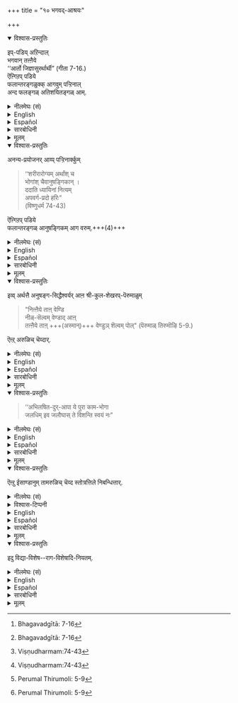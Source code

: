 +++
title = "१० भगवद्-आश्रयः"

+++

<details open><summary>विश्वास-प्रस्तुतिः</summary>

इप्-पडिय् अऱिन्दाल्  
भगवान् तऩ्ऩैये  
‘‘आर्तो जिज्ञासुरर्थार्थी” (गीता 7-16.)  
ऎऩ्गिऱप् पडिये  
फलान्तरङ्गळुक्क् आगवुम् पऱ्ऱिनाल्  
अन्द फलङ्गळ् अतिशयितङ्गळ् आम्.  
</details>

<details><summary>नीलमेघः (सं)</summary>

एवं ज्ञाते सति भगवन्तम् एव "62 आर्तो जिज्ञासुर् अर्थार्थी” इत्य् उक्त-रीत्या  
फलान्तरार्थम् अपि समाश्रयेच् चेत्,  
तानि फलान्य् अतिशयितानि भवन्ति । 
</details>

<details><summary>English</summary>

The Gita thus speaks of those who approach Bhagavān for minor fruits :-  

> " The man[^f228] who has lost his wealth but seeks to recover it,  
> the man who wants to enjoy his own soul,  
> and the man who wants to acquire prosperity   
> All these will have their reward in even greater measure." 

</details>

<details><summary>Español</summary>

The Gita thus speaks of those who approach Bhagavān for minor fruits :-  

> " The man[^f228] who has lost his wealth but seeks to recover it,  
> the man who wants to enjoy his own soul,  
> and the man who wants to acquire prosperity   
> All these will have their reward in even greater measure." 

</details>

<details><summary>सारबोधिनी</summary>

इप्पडियऱिन्दालिति.  
कीऴ्च्चॊऩ्ऩबडि भगवान् शरीरी,  
देवतान्तरङ्गळ् शरीरमॆऩ्ऱऱिन्दालॆऩ्ऩबडि.  
भगवान् तऩ्ऩैये - शरीरियाऩ भगवानैये,  
आर्तः – भ्रष्टैश्वर्यकामनावाऩ्, जिज्ञासुः – केवलात्मानुभवकामनावाऩ्, अर्थार्थी – नूतनैश्वर्यकामनावाऩ्, ऎऩ्गिऱबडिये - ऎऩ्ऱु गीतैयिल् सॊऩ्ऩबडिये.  
इदनाल् प्रतिबुद्धर्गळुक्कुम् भगवद्-व्यतिरिक्तैश्वर्यादि-कामनैयुम्  
तद्-अर्थम् भगवद्-आश्रयणमुम् उण्ड् ऎन्बदिल्  
इन्द श्लोकमे प्रमाणमॆऩ्ऱु काट्टप्पट्टदु.  

फलान्तरङ्गळुक्क् आगवुम् पऱ्ऱिनाल् इति ।  
इङ्गु उम्मैयाल् शरीरियाऩ भगवानै मोक्षत्तिऱ्‌काग आश्रयिप्पदुबोल् प्रारब्धकर्मविशेषत्ताले ऐश्वर्यादिप्रयोजनसिद्ध्यर्थमुमाश्रयिक्कलामॆऩ्गिऱवर्थम् द्योतितम्.

अन्द फलङ्गळ् अतिशयितङ्गळामिति. भगवदुपासनत्ताल् वन्द अन्द ऐश्वर्यादिफलङ्गळ् चतुर्मुखाद्यैश्वर्यापेक्षयापि उत्कृष्टङ्गळॆऩ्ऩबडि. तथा च इन्द प्रकरणत्तिल् प्रतिबुद्धेतरनुक्कु देवतान्तरम् सेव्यमॆऩ्ऱुम्, अन्द सेवनम् विधिविहितमऩ्ऱॆऩ्ऱुम्, अन्द सेवैयाल् वरुम् फलम् विकलमॆऩ्ऱुम्, प्रतिबुद्धनुक्कु क्षुद्रफलकामनैयाल् देवतान्तरभजनम् कूडुमॆऩ्ऱुम्, भगवान् शरीरी, देवतान्तरम् शरीरमॆऩ्गिऱ ज्ञानत्तोडे पण्णुगिऱ अन्द भजनम् विधिपूर्वकमागैया लदनाल् वरुम् फलम् परिपूर्णमॆऩ्ऱुम्, इन्द प्रतिबुद्धने ऐश्वर्यादिफलसिद्ध्यर्थम् शरीरियाऩ भगवानैये आश्रयिक्कलामॆऩ्ऱुम्, अदनाल् वरुम् फलम् अतिशयितमामॆऩ्ऱुम् सॊल्लप्पट्टदु.
</details>

<details><summary>मूलम्</summary>

इप्पडियऱिन्दाल् भगवान् तऩ्ऩैये ‘‘आर्तो जिज्ञासुरर्थार्थी” (गीता 7-16.) ऎऩ्गिऱप्पडिये फलान्तरङ्गळुक्कागवुम् पऱ्ऱिनाल् अन्द फलङ्गळ् अतिशयितङ्गळाम्. 
</details>

[^f227]: Bhagavadgītā: 9-23

<details open><summary>विश्वास-प्रस्तुतिः</summary>

अनन्य-प्रयोजनर् आय्प् पऱ्ऱिनार्क्कुम्  

> ‘‘शरीरारोग्यम् अर्थांश् च  
भोगांश् चैवानुषङ्गिकान् ।  
ददाति ध्यायिनां नित्यम्  
अपवर्ग-प्रदो हरिः”  
> (विष्णुधर्म 74-43) 

ऎऩ्गिऱप् पडिये  
फलान्तरङ्गळ् आनुषङ्गिकम् आग वरुम्.+++(4)+++
</details>

<details><summary>नीलमेघः (सं)</summary>

अनन्यप्रयोजनतया आश्रयतामपि, 

> ‘‘शरीरारोग्यम् अर्थांश् च  
भोगांश् चैवानुषङ्गिकान् ।  
ददाति ध्यायिनां नित्यम्  
अपवर्ग-प्रदो हरिः”  
> (विष्णुधर्म 74-43)

इत्युक्तरीत्या  
फलान्तराण्य् अप्य् आनुषङ्गिकतया सिध्यन्ति ।
</details>

<details><summary>English</summary>

Of those who adore Bhagavān without any such desire for minor fruits  
and only for the sake of mokṣa , it is said, 

> "Hari[^f229] , who confers mokṣa ,  
> gives to His worshippers who meditate on Him, health of body, wealth, and enjoyment,  
> in addition to what they desire viz., mokṣa ". 

These are, so to say, adventitious or incidental rewards (ānushaṅgīka ) not sought by them. 
</details>

<details><summary>Español</summary>

Of those who adore Bhagavān without any such desire for minor fruits  
and only for the sake of mokṣa , it is said, 

> "Hari[^f229] , who confers mokṣa ,  
> gives to His worshippers who meditate on Him, health of body, wealth, and enjoyment,  
> in addition to what they desire viz., mokṣa ". 

These are, so to say, adventitious or incidental rewards (ānushaṅgīka ) not sought by them. 
</details>

<details><summary>सारबोधिनी</summary>

प्रतिबुद्धनुक्कु प्रयोजनान्तरापेक्षया देवतान्तराश्रयणम् अल्पफलप्रदमॆऩ्ऱुम् प्रयोजनान्तरापेक्षयैव भगवदाश्रयणमतिशयितफलप्रदमॆऩ्ऱु मुपपादित्तु इनि प्रयोजनान्तरापेक्षै यऩ्ऱिक्के मोक्षार्थमाग भगवदाश्रयणम् अनपेक्षितप्रयोजनान्तरङ्गळैयु मानुषंगिकमागत् तरुमॆऩ्गिऱार् अनन्यप्रयोजननाय् पऱ्ऱिनार्क्कुमित्यादिना । इङ्गु उम्मै विरोधद्योतकम्. अदावदु मोक्षकामनैयालॊरुवनुपायत्तै अनुष्ठित्ताल् अवनुक्कु कामनाऽविषयफलसिद्धि शास्त्रविरुद्धमिऱे. कामनाऽविषयफलम् प्रधानमाग वरुवदु शास्त्रविरुद्धमानालुम् आनुषङ्गिकमाग प्रधानफलत्तोडे वरुवदु विरुद्धमागादॆऩ्गिऱ वभिप्रायत्ताले तदनुगुणवचनत्तैक् काट्टुगिऱार् शरीरेति । फलान्तरङ्गळानुषंगिकमाग वरुमिति । यद्यपि फलेच्छै यिल्लामल् उपायेच्छैयुम् उपायानुष्ठानमुम् घटियादागैयाले फलेच्छा आवश्यकी ।फलार्थित्वस्याधिकाररूपत्वात् । तथापि अदु प्रधानफलेच्छाविषयमागैयाले मोक्षरूपप्रधानफलेच्छया भक्तिप्रपत्तिकळै अनुष्ठिप्पवनुक्कु इच्छां विनापि शरीरारोग्यादिफलङ्गळ् आनुषंगिकमाग वरलामॆऩ्ऱु तिरुवुळ्ळम्. वेदान्तङ्गळिल् ‘‘ज्योग्जीवति’’, ‘‘अन्नवानन्नादो भवति’’, ‘‘भाति च तपति च कीर्त्या यशसा ब्रह्मवर्चसेन’’ इत्यादिगळिल् अव्वो ब्रह्मविद्यैकळै अनुष्ठित्तवनुक्कु आनुषङ्गिकफलम् सॊल्लप्पट्टदिऱे. 
</details>

<details><summary>मूलम्</summary>

अनन्यप्रयोजनराय्प् पऱ्ऱिनार्क्कुम्  
‘‘शरीरारोग्यमर्थांश्च भोगांश्चैवानुषङ्गिकान् । ददाति ध्यायिनां नित्यमपवर्गप्रदो हरिः” (विष्णुधर्मम् 74-43) ऎन्गिऱप्पडिये फलान्तरङ्गळ् आनुषङ्गिकमाग वरुम्.
</details>

<details open><summary>विश्वास-प्रस्तुतिः</summary>

इव्व् अर्थत्तै अनुषङ्ग-सिद्धैश्वर्यर् आऩ श्री-कुल-शेखरप्-पॆरुमाळुम्  

> "निऩ्ऩैये ताऩ् वेण्डि  
> नीळ्-सॆल्वम् वेण्डाद् आऩ्  
> तऩ्ऩैये ताऩ् +++(अस्मान्)+++ वेण्डुञ् शॆल्वम् पोल्" (पॆरुमाळ् तिरुमॊऴि 5-9.) 

ऎऩ्ऱ् अरुळिच् चॆय्दार्. 
</details>

<details><summary>नीलमेघः (सं)</summary>

इमम् अर्थम् अनुषङ्ग-सिद्धेश्वर्यः श्री-कुल-शेखर-वर-स्वाम्य् अपि 

> "64 त्वाम् एवाभिलष्य  
> महैश्वर्यम् अनभिलषन्तम् एव  
> स्वयम् अभिलषद् ऐश्वर्यम् इव" 

इत्य् अनुजग्राह ॥ 
</details>

<details><summary>English</summary>

Śrī Kulasekhara Perumal, to whom such adventitious prosperity was vouchsafed,  
says in this connection:-

> "The man[^f230] who desires only Thee  
and does not seek great prosperity -   
prosperity comes and seeks him." 

</details>

<details><summary>Español</summary>

Śrī Kulasekhara Perumal, to whom such adventitious prosperity was vouchsafed,  
says in this connection:-

> "The man[^f230] who desires only Thee  
and does not seek great prosperity -   
prosperity comes and seeks him." 

</details>

<details><summary>सारबोधिनी</summary>

इदऱ्‌कु सांप्रदायिकत्वमुण्डो वॆऩ्ऩ वरुळिच्चॆय्गिऱार् इव्वर्थत्तै इत्यादिना ।  
अनुषङ्गसिद्धैश्वर्यराऩ कुलशेखरप्पॆरुमाळुमिति.  
इङ्गु अनुषङ्गसिद्धैश्वर्यरॆऩ्ऱदाल् केवलशास्त्रमात्रत्तै विश्वसित्तु सॊल्लुवदऩ्ऱिक्के अनुषङ्गसिद्धैश्वर्यत्तै अनुभवित्तवर् सॊल्लुगैयालिन्द पासुरम् प्रमाणतममॆऩ्ऱु द्योतितमागिऱदु.  
निऩ्ऩैये इत्यादि । निऩ्ऩैयेदाऩ् - निरतिशयानन्दरूपऩाऩ उऩ्ऩैये, वेण्डि - प्राप्यमाग वासैप्पट्टु, नीळ्सॆल्वम् - अतिदीर्घमाऩ ब्रह्माद्यैश्वर्यत्तैयुम्, वेण्डादाऩ् तऩ्ऩैये - अपेक्षियादवनैये, ताऩ् वेण्डुम् सॆल्वम्बोले - स्वयमे प्रार्थित्तुवरुम् आनुषङ्गिकैश्वर्यम्बोल्. इन्द दृष्टान्तकथनत्ताल् ऐहिकैश्वर्यादिगळैयपेक्षियाद वनन्यप्रयोजननुक्कु मानुषङ्गिकफलसिद्धि लोकप्रसिद्धमॆऩ्ऱु सॊल्लप्पट्टदु.
</details>

<details><summary>मूलम्</summary>

इव्वर्थत्तै अनुषङ्गसिद्धैश्वर्यराऩ श्रीगुलसेगरप्पॆरुमाळुम्  

> "निऩ्ऩैये ताऩ् वेण्डि नीळ्सॆल्वम् वेण्डादाऩ् तऩ्ऩैये ताऩ् वेण्डुञ् जॆल्वम् पोल्" (पॆरुमाळ् तिरुमॊऴि 5-9.) 

ऎऩ्ऱरुळिच्चॆय्दार्. 
</details>

<details open><summary>विश्वास-प्रस्तुतिः</summary>

> ‘‘अभिलषित-दुर्-आपा ये पुरा काम-भोगा  
> जलधिम् इव जलौघास् ते विशन्ति स्वयं नः”
</details>

<details><summary>नीलमेघः (सं)</summary>

> ‘‘अभिलषित-दुर्-आपा ये पुरा काम-भोगा  
> जलधिम् इव जलौघास् ते विशन्ति स्वयं नः”
</details>

<details><summary>English</summary>

"Those enjoyments which were formerly desired  
but could not be obtained come to us,  
of their own accord, without any effort or exertion on our part,  
like rivers flowing into the ocean, (although we do not desire them now)."  

</details>

<details><summary>Español</summary>

"Those enjoyments which were formerly desired  
but could not be obtained come to us,  
of their own accord, without any effort or exertion on our part,  
like rivers flowing into the ocean, (although we do not desire them now)."  

</details>

<details><summary>सारबोधिनी</summary>

अभिलषितेति । ये कामभोगाः पुरा – अनन्यप्रयोजननाय् भगवानै याश्रयिप्पदऱ्‌कु मुन्बु, अभिलषिता अपि दुरापा अभवन् – दुर्लभा अभवन्, ते, नः – अनन्यप्रयोजननाय् भगवानैप् पऱ्ऱिऩ नम्मै, जलधिं जलौघा इव स्वयं अस्मदपेक्षां विनैव विशन्ति । 
</details>

<details><summary>मूलम्</summary>

‘‘अभिलषितदुरापा ये पुरा कामभोगा जलधिमिव जलौघास्ते विशन्ति स्वयं नः”
</details>

<details open><summary>विश्वास-प्रस्तुतिः</summary>

ऎऩ्ऱु ईसाण्डानुम् तामरुळिच् चॆय्द स्तोत्रत्तिले निबन्धित्तार्. 
</details>

<details><summary>नीलमेघः (सं)</summary>

[[६५]]

इति ईशाण्डान् इत्य्-आख्योऽपि  
स्वानुगृहीते स्तोत्रे निर्बबन्ध । 
</details>

<details><summary>विश्वास-टिप्पनी</summary>

ईशानाण्डान् इत्यसौ रामानुजाय नृसिंहमन्त्रम् उपादिशद् इति विजयेन श्रुतम्। 
</details>

<details><summary>English</summary>

Isandan also has stated this in his stotra thus. 
</details>

<details><summary>Español</summary>

Isandan also has stated this in his stotra thus. 
</details>

<details><summary>सारबोधिनी</summary>

ईसाण्डानुम् - आळवन्दार् तिरुवडिगळै याश्रयित्त ईसाण्डानुम्.
</details>

<details><summary>मूलम्</summary>

ऎऩ्ऱु ईसाण्डानुम् तामरुळिच् चॆय्द स्तोत्रत्तिले निबन्धित्तार्. 
</details>

<details open><summary>विश्वास-प्रस्तुतिः</summary>

इदु विद्या-विशेष--राग-विशेषादि-नियतम्.
</details>

<details><summary>नीलमेघः (सं)</summary>

इदं विद्याविशेषरागविशेषादिनियतम् ॥
</details>

<details><summary>English</summary>

(It may be asked  
why all those who desire only mokṣa  are not blessed with the good things of this life ).  
(The answer is):-  
This is due to the special form of meditation or vidyā practised by the devotee  
and the special desires of his earlier life.  
(Some vidyās secure worldly prosperity in addition to mokṣa after death,  
while others secure only mokṣa .)
</details>

<details><summary>Español</summary>

(It may be asked  
why all those who desire only mokṣa  are not blessed with the good things of this life ).  
(The answer is):-  
This is due to the special form of meditation or vidyā practised by the devotee  
and the special desires of his earlier life.  
(Some vidyās secure worldly prosperity in addition to mokṣa after death,  
while others secure only mokṣa .)
</details>

<details><summary>सारबोधिनी</summary>

इव्वानुषङ्गिकैश्वर्यादिसिद्धि, अनन्यप्रयोजनरॆल्लार्क्कुमुण्डो वॆऩ्ऩ वरुळिच् चॆय्गिऱार् इदु विद्याविशेषेति ।  
विद्याविशेषङ्गळ् - उपकोसलादि-विद्यैकळ्.  
अवैगळिले ‘‘ज्योग् जीवति’’, ‘‘अन्नवानन्नादो भवति’’,  
‘‘भाति च तपति च कीर्त्या यशसा ब्रह्मवर्चसेन’’,  
ऎऩ्ऱु आनुषङ्गिकफलम् सॊल्लप्पट्टदिऱे.  
रागविशेषेति । अनन्यप्रयोजननाग भगवानैय् आश्रयिप्पदऱ्‌कु मुन्ब् उण्डाऩ राग-विशेषम् ऎऩ्ऩ-बडि.  
अनन्यप्रयोजननाग भगवानैय् आश्रयित्त पिऱगु  
इतर-विषयक-रागम् इल्लामल् बोनालुम्  
आश्रयणत्तिऱ्‌कु मुन्बु ‘‘अभिलषित-दुरापाः’’ ऎऩ्गिऱ बडि  
दुरापङ्गळ् आऩ ऐश्वर्यादिगळिल् रागम् इरुक्क-गूडुम् आगैयाल्  
अवनुक्के अन्द फलत्तै आनुषङ्गिकम् आग आश्रयणानन्तरम् नियतम् आगक् कॊडुप्पाऩ्  
ऎऩ्ऱु तिरुवुळ्ळम्.  

इङ्गु आदिपदत्ताल् राग-विशेष-हेतु-भूत-कर्म-ग्रहणम्.  
इदनाल् आनुषङ्गिक-फलङ्गळैच् चॊल्लाद विद्या-विशेषत्तिल् इऴिबवनुक्कुम्  
पूर्वत्तिल् राग-विशेषादिगळ् इल्लाद अनन्य-प्रयोजननुक्कुम्  
आनुषङ्गिक-फलम् नियतम् अऩ्ऱ् ऎऩ्ऱु ज्ञापिक्कप्-पट्टदु.  
</details>

<details><summary>मूलम्</summary>

इदु विद्याविशेषरागविशेषादिनियतम्.
</details>

[^f228]: Bhagavadgītā: 7-16

[^f229]:  Viṣṇudharmam:74-43

[^f230]: Perumal Thirumoli: 5-9
